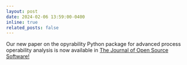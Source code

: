 ```yaml
---
layout: post
date: 2024-02-06 13:59:00-0400
inline: true
related_posts: false
---
```


Our new paper on the opyrability Python package for advanced process operability analysis is now available in [The Journal of Open Source Software!](https://joss.theoj.org/papers/10.21105/joss.05966)